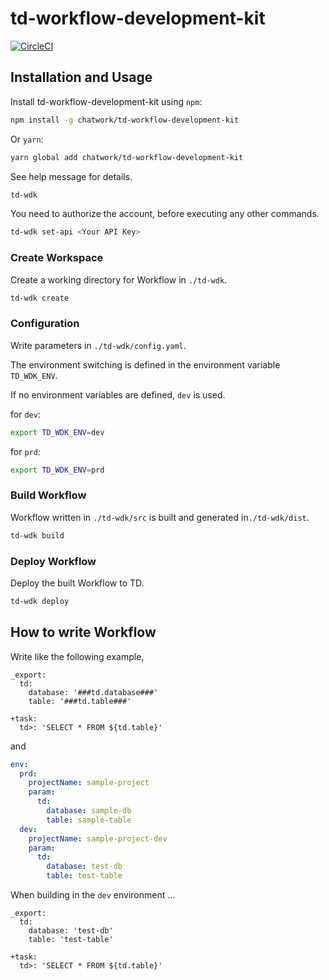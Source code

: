 # td-workflow-development-kit

[![CircleCI](https://circleci.com/gh/chatwork/td-workflow-development-kit.svg?style=svg)](https://circleci.com/gh/chatwork/td-workflow-development-kit)

## Installation and Usage

Install td-workflow-development-kit using `npm`:

``` bash
npm install -g chatwork/td-workflow-development-kit
```

Or `yarn`:

``` bash
yarn global add chatwork/td-workflow-development-kit
```

See help message for details.

``` bash
td-wdk
```

You need to authorize the account, before executing any other commands.

``` bash
td-wdk set-api <Your API Key>
```

### Create Workspace

Create a working directory for Workflow in `./td-wdk`.

``` bash
td-wdk create
```

### Configuration

Write parameters in `./td-wdk/config.yaml`.

The environment switching is defined in the environment variable `TD_WDK_ENV`.

If no environment variables are defined, `dev` is used.

for `dev`:

``` bash
export TD_WDK_ENV=dev
```

for `prd`:

``` bash
export TD_WDK_ENV=prd
```

### Build Workflow

Workflow written in `./td-wdk/src` is built and generated in`./td-wdk/dist`.

``` bash
td-wdk build
```

### Deploy Workflow

Deploy the built Workflow to TD.

``` bash
td-wdk deploy
```

## How to write Workflow

Write like the following example,

``` yaml:source.dig
_export:
  td:
    database: '###td.database###'
    table: '###td.table###'

+task:
  td>: 'SELECT * FROM ${td.table}'
```

and

``` yaml:config.yaml
env:
  prd:
    projectName: sample-project
    param:
      td:
        database: sample-db
        table: sample-table
  dev:
    projectName: sample-project-dev
    param:
      td:
        database: test-db
        table: test-table

```

When building in the `dev` environment ...

``` yaml:distribution.dig
_export:
  td:
    database: 'test-db'
    table: 'test-table'

+task:
  td>: 'SELECT * FROM ${td.table}'
```
